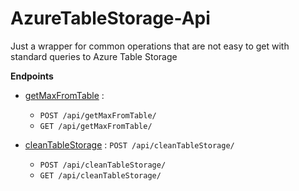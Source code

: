 # AzureTableStorage-Api

Just a wrapper for common operations that are not easy to get with standard queries to Azure Table Storage

**Endpoints**
* [getMaxFromTable](documentation/getMaxFromTable.md) : 
	* `POST /api/getMaxFromTable/` 
	* `GET /api/getMaxFromTable/` 

* [cleanTableStorage](documentation/cleanTableStorage.md) : `POST /api/cleanTableStorage/` 
	*	`POST /api/cleanTableStorage/` 
	*	`GET /api/cleanTableStorage/` 
